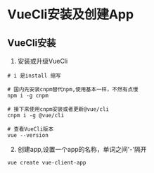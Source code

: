 # VueCli安装及创建App

## VueCli安装

1. 安装或升级VueCli

```
# i 是install 缩写

# 国内先安装cnpm替代npm,使用基本一样，不然有点慢
npm i -g cnpm

# 接下来使用cnpm安装或者更新@vue/cli
cnpm i -g @vue/cli

# 查看VueCli版本
vue --version
```

2. 创建app,设置一个app的名称，单词之间'-'隔开

```
vue create vue-client-app
```
